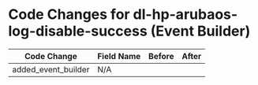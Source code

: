 # Code Changes for dl-hp-arubaos-log-disable-success (Event Builder)

| Code Change | Field Name | Before | After |
|-------------|------------|--------|-------|
| added_event_builder | N/A |  |  |